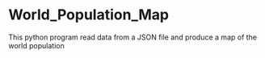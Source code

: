 # World_Population_Map

This python program read data from a JSON file and produce a map of the world population
